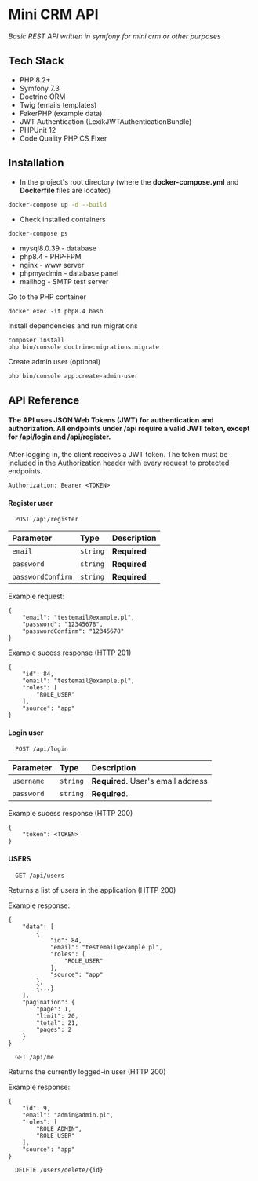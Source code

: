 
# Mini CRM API

*Basic REST API written in symfony for mini crm or other purposes*


## Tech Stack

- PHP 8.2+
- Symfony 7.3
- Doctrine ORM
- Twig (emails templates)
- FakerPHP (example data)
- JWT Authentication (LexikJWTAuthenticationBundle)
- PHPUnit 12
- Code Quality PHP CS Fixer


## Installation

- In the project's root directory (where the **docker-compose.yml** and **Dockerfile** files are located)

```bash
docker-compose up -d --build
```
- Check installed containers
```
docker-compose ps
```

- mysql8.0.39 - database
- php8.4 - PHP-FPM
- nginx - www server
- phpmyadmin - database panel
- mailhog - SMTP test server

Go to the PHP container
```aiignore
docker exec -it php8.4 bash
```

Install dependencies and run migrations
```aiignore
composer install  
php bin/console doctrine:migrations:migrate
```

Create admin user (optional)

```aiignore
php bin/console app:create-admin-user
```
## API Reference

#### The API uses JSON Web Tokens (JWT) for authentication and authorization. All endpoints under /api require a valid JWT token, except for /api/login and /api/register.

After logging in, the client receives a JWT token. The token must be included in the Authorization header with every request to protected endpoints.

```
Authorization: Bearer <TOKEN>
```


#### Register user

```http
  POST /api/register
```

| Parameter | Type     | Description                |
| :-------- | :------- | :------------------------- |
| `email` | `string` | **Required**|
| `password` | `string` | **Required**|
| `passwordConfirm` | `string` | **Required**|

Example request:
```
{
    "email": "testemail@example.pl",
    "password": "12345678",
    "passwordConfirm": "12345678"
}
```

Example sucess response (HTTP 201)
```
{
    "id": 84,
    "email": "testemail@example.pl",
    "roles": [
        "ROLE_USER"
    ],
    "source": "app"
}
```

#### Login user

```http
  POST /api/login
```

| Parameter | Type     | Description                       |
| :-------- | :------- | :-------------------------------- |
| `username`      | `string` | **Required**. User's email address |
| `password`      | `string` | **Required**. |


Example sucess response (HTTP 200)

```
{
    "token": <TOKEN>
}
```

#### USERS

```http
  GET /api/users
```

Returns a list of users in the application (HTTP 200)

Example response:

```
{
    "data": [
        {
            "id": 84,
            "email": "testemail@example.pl",
            "roles": [
                "ROLE_USER"
            ],
            "source": "app"
        },
        {...}
    ],
    "pagination": {
        "page": 1,
        "limit": 20,
        "total": 21,
        "pages": 2
    }
}
```
```http
  GET /api/me
```

Returns the currently logged-in user (HTTP 200)

Example response:
```aiignore
{
    "id": 9,
    "email": "admin@admin.pl",
    "roles": [
        "ROLE_ADMIN",
        "ROLE_USER"
    ],
    "source": "app"
}
```


```http
  DELETE /users/delete/{id}
```

